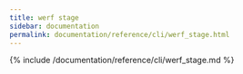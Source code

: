 ```yaml
---
title: werf stage
sidebar: documentation
permalink: documentation/reference/cli/werf_stage.html
---
```


{% include /documentation/reference/cli/werf_stage.md %}
